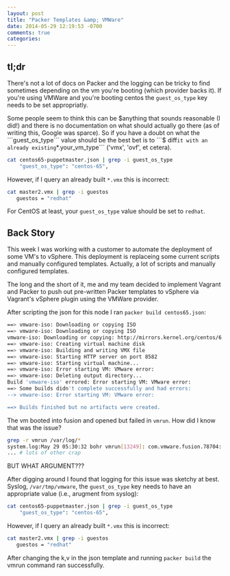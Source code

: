 ```yaml
---
layout: post
title: "Packer Templates &amp; VMWare"
date: 2014-05-29 12:19:53 -0700
comments: true
categories: 
---
```

## tl;dr 
There's not a lot of docs on Packer and the logging can be tricky to find sometimes depending on the vm you're booting (which provider backs it). If you're using VMWare and you're booting centos the ```guest_os_type``` key needs to be set appropriatly. 

Some people seem to think this can be $anything that sounds reasonable (I did!) and there is no documentation on what should actually go there (as of writing this, Google was sparce). So if you have a doubt on what the ```guest_os_type``` value should be the best bet is to ```$ diff``` it with an already existing ```*.your_vm_type``` ('vmx', 'ovf', et cetera).

```bash
cat centos65-puppetmaster.json | grep -i guest_os_type
    "guest_os_type": "centos-65",
```

However, if I query an already built `*.vmx` this is incorrect:

```bash
cat master2.vmx | grep -i guestos
   guestos = "redhat"
```

For CentOS at least, your ```guest_os_type``` value should be set to ```redhat```. 

## Back Story

This week I was working with a customer to automate the deployment of some VM's to vSphere. This deployment is replaceing some current scripts and manually configured templates. Actually, a lot of scripts and manually configured templates. 

The long and the short of it, me and my team decided to implement Vagrant and Packer to push out pre-written Packer templates to vSphere via Vagrant's vSphere plugin using the VMWare provider. 

After scripting the json for this node I ran `packer build centos65.json`:

```bash
==> vmware-iso: Downloading or copying ISO
==> vmware-iso: Downloading or copying ISO
vmware-iso: Downloading or copying: http://mirrors.kernel.org/centos/6.5/isos/x86_64/CentOS-6.5
==> vmware-iso: Creating virtual machine disk
==> vmware-iso: Building and writing VMX file
==> vmware-iso: Starting HTTP server on port 8582
==> vmware-iso: Starting virtual machine...
==> vmware-iso: Error starting VM: VMware error:
==> vmware-iso: Deleting output directory...
Build 'vmware-iso' errored: Error starting VM: VMware error:
==> Some builds didn't complete successfully and had errors:
--> vmware-iso: Error starting VM: VMware error:

==> Builds finished but no artifacts were created.
```

The vm booted into fusion and opened but failed in `vmrun`. How did I know that was the issue? 

```bash
grep -r vmrun /var/log/*
system.log:May 29 05:30:32 bohr vmrun[13249]: com.vmware.fusion.78704: Invalid argument
... # lots of other crap 
```

BUT WHAT ARGUMENT???

After digging around I found that logging for this issue was sketchy at best. Syslog, `/var/tmp/vmware`, the `guest_os_type` key needs to have an appropriate value (i.e., arugment from syslog):

```bash
cat centos65-puppetmaster.json | grep -i guest_os_type
    "guest_os_type": "centos-65",
```

However, if I query an already built `*.vmx` this is incorrect:

```bash
cat master2.vmx | grep -i guestos
   guestos = "redhat"
```

After changing the k,v in the json template and running `packer build` the vmrun command ran successfully.
